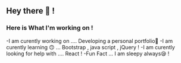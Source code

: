  ## Hey there 👋 !
 
### Here is What I'm working on !


-I am curently working on .... Developing a personal portfolio📕
-I am curently learning 🙃 ... Bootstrap , java script , jQuery !
-I am curently looking for help with .... React !
-Fun Fact ... I am sleepy always😪 ! 
